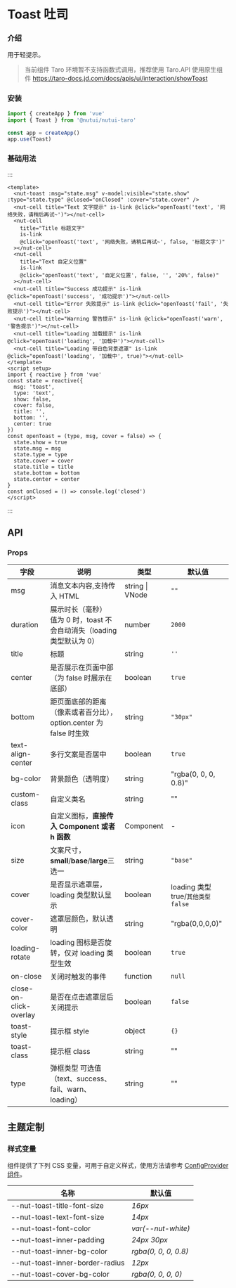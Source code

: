 # Toast 吐司

### 介绍

用于轻提示。

> 当前组件 Taro 环境暂不支持函数式调用，推荐使用 Taro.API 使用原生组件 https://taro-docs.jd.com/docs/apis/ui/interaction/showToast

### 安装

```js
import { createApp } from 'vue'
import { Toast } from '@nutui/nutui-taro'

const app = createApp()
app.use(Toast)
```

### 基础用法

:::

```vue
<template>
  <nut-toast :msg="state.msg" v-model:visible="state.show" :type="state.type" @closed="onClosed" :cover="state.cover" />
  <nut-cell title="Text 文字提示" is-link @click="openToast('text', '网络失败，请稍后再试~')"></nut-cell>
  <nut-cell
    title="Title 标题文字"
    is-link
    @click="openToast('text', '网络失败，请稍后再试~', false, '标题文字')"
  ></nut-cell>
  <nut-cell
    title="Text 自定义位置"
    is-link
    @click="openToast('text', '自定义位置', false, '', '20%', false)"
  ></nut-cell>
  <nut-cell title="Success 成功提示" is-link @click="openToast('success', '成功提示')"></nut-cell>
  <nut-cell title="Error 失败提示" is-link @click="openToast('fail', '失败提示')"></nut-cell>
  <nut-cell title="Warning 警告提示" is-link @click="openToast('warn', '警告提示')"></nut-cell>
  <nut-cell title="Loading 加载提示" is-link @click="openToast('loading', '加载中')"></nut-cell>
  <nut-cell title="Loading 带白色背景遮罩" is-link @click="openToast('loading', '加载中', true)"></nut-cell>
</template>
<script setup>
import { reactive } from 'vue'
const state = reactive({
  msg: 'toast',
  type: 'text',
  show: false,
  cover: false,
  title: '',
  bottom: '',
  center: true
})
const openToast = (type, msg, cover = false) => {
  state.show = true
  state.msg = msg
  state.type = type
  state.cover = cover
  state.title = title
  state.bottom = bottom
  state.center = center
}
const onClosed = () => console.log('closed')
</script>
```

:::

## API

### Props

| 字段 | 说明 | 类型 | 默认值 |
| --- | --- | --- | --- |
| msg | 消息文本内容,支持传入 HTML | string \| VNode | `""` |
| duration | 展示时长（毫秒）<br>值为 0 时，toast 不会自动消失（loading 类型默认为 0） | number | `2000` |
| title | 标题 | string | `''` |
| center | 是否展示在页面中部（为 false 时展示在底部） | boolean | `true` |
| bottom | 距页面底部的距离（像素或者百分比），option.center 为 false 时生效 | string | `"30px" ` |
| text-align-center | 多行文案是否居中 | boolean | `true` |
| bg-color | 背景颜色（透明度） | string | "rgba(0, 0, 0, 0.8)" |
| custom-class | 自定义类名 | string | "" |
| icon | 自定义图标，**直接传入 Component 或者 h 函数** | Component | - |
| size | 文案尺寸，**small**/**base**/**large**三选一 | string | `"base"` |
| cover | 是否显示遮罩层，loading 类型默认显示 | boolean | loading 类型 true/`其他类型false` |
| cover-color | 遮罩层颜色，默认透明 | string | "rgba(0,0,0,0)" |
| loading-rotate | loading 图标是否旋转，仅对 loading 类型生效 | boolean | `true` |
| on-close | 关闭时触发的事件 | function | `null` |
| close-on-click-overlay | 是否在点击遮罩层后关闭提示 | boolean | `false` |
| toast-style | 提示框 style | object | `{}` |
| toast-class | 提示框 class | string | "" |
| type | 弹框类型 可选值（text、success、fail、warn、loading） | string | "" |

## 主题定制

### 样式变量

组件提供了下列 CSS 变量，可用于自定义样式，使用方法请参考 [ConfigProvider 组件](#/zh-CN/component/configprovider)。

| 名称 | 默认值 |
| --- | --- |
| --nut-toast-title-font-size | _16px_ |
| --nut-toast-text-font-size | _14px_ |
| --nut-toast-font-color | _var(--nut-white)_ |
| --nut-toast-inner-padding | _24px 30px_ |
| --nut-toast-inner-bg-color | _rgba(0, 0, 0, 0.8)_ |
| --nut-toast-inner-border-radius | _12px_ |
| --nut-toast-cover-bg-color | _rgba(0, 0, 0, 0)_ |
